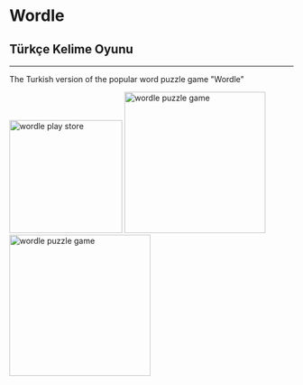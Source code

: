 # Wordle
## Türkçe Kelime Oyunu

---
 <p>The Turkish version of the popular word puzzle game "Wordle"</p>
<a href="https://play.google.com/store/apps/details?id=com.ruwis.wordle_turkce" target="_blank"><img src="https://play.google.com/intl/en_us/badges/static/images/badges/en_badge_web_generic.png" alt="wordle play store" width="200"/></a>

<img src="https://play-lh.googleusercontent.com/wnFQQel2QeRWi210JvrUo8uOhAzLtao21BYg_eGeGYnLzHibHua1ZY6wsVktLump4wvK=w2560-h1440" alt="wordle puzzle game" width="250"/>
<img src="https://play-lh.googleusercontent.com/cwIa2kID4xpY68F--xuvFOfrLOPY71OjyZCX2VO_4w8lX-xvz2w2eFd8dZUu3a1C-Os=w2560-h1440" alt="wordle puzzle game" width="250"/>
